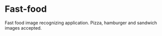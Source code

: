 # Fast-food
Fast food image recognizing application. Pizza, hamburger and sandwich images accepted.
